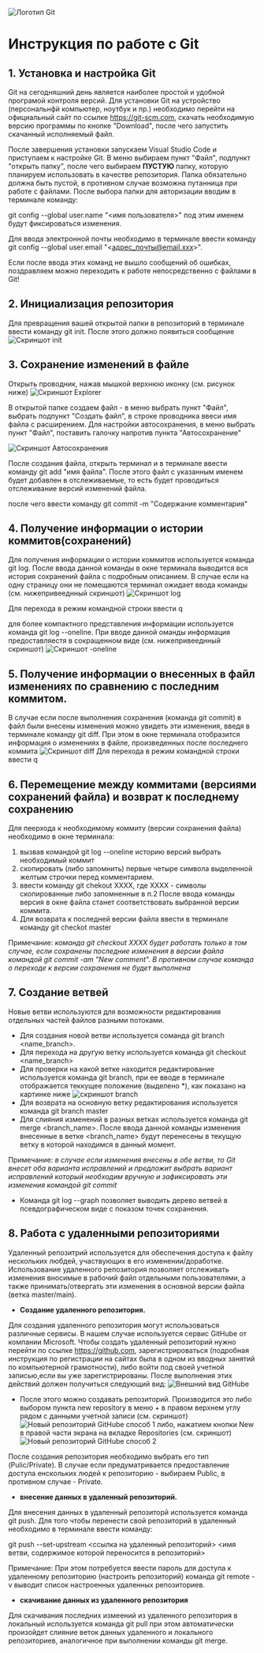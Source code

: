 ![Логотип Git](logo.jpg)
# Инструкция по работе с Git
## 1. Установка и настройка Git
Git на сегодняшний день является наиболее простой и удобной програмой контроля версий. Для установки Git на устройство (персональнфй компьютер, ноутбук и пр.) необходимо перейти на официальный сайт по ссылке <https://git-scm.com>, скачать необходимую версию программы по кнопке "Download", после чего запустить скачанный исполняемый файл. 

После завершения установки запускаем Visual Studio Code и приступаем к настройке Git. В меню выбираем пункт "Файл", подпункт "открыть папку", после чего выбираем **ПУСТУЮ** папку, которую планируем использовать в качестве репозитория. Папка обязательно должна быть пустой, в противном случае возможна путанница при работе с файлами. После выбора папки для авторизации вводим в терминале команду:

git config --global user.name "<имя пользователя>" под этим именем будут фиксироваться изменения.

Для ввода электронной почты необходимо в терминале ввести команду git config --global user.email "<адрес_почты@email.ххх>". 

Если после ввода этих команд не вышло сообщений об ошибках, поздравляем можно переходить к работе непосредственно с файлами в Git!
## 2. Инициализация репозитория
Для превращения вашей открытой папки в репозиторий в терминале ввести команду git init. После этого должно появиться сообщение ![Cкриншот init](init.jpg)
## 3. Сохранение изменений в файле
Открыть проводник, нажав мышкой верхнюю иконку (см. рисунок ниже) ![Скриншот Explorer](Explorer.jpg) 

В открытой папке создаем файл - в меню выбрать пункт "Файл", выбрать подпункт "Создать файл", в строке проводника ввеси имя файла с расширением. Для настройки автосохранения, в меню выбрать пункт "Файл", поставить галочку напротив пункта "Автосохранение" 

![Скриншот Автосохранения](autosave.jpg)

После создания файла, открыть терминал и в терминале ввести команду git add "имя файла". После этого файл с указанным именем будет добавлен в отслеживаемые, то есть будет проводиться отслеживание версий изменений файла. 

после чего ввести команду git commit -m "Содержание комментария"
## 4. Получение информации о истории коммитов(сохранений)
Для получения информации о истории коммитов используется команда git log. После ввода данной команды в окне терминала выводится вся история сохранений файла с подробным описанием. В случае если на одну страницу они не помещаются терминал ожидает ввода команды (см. нижепривееднный скриншот) 
![Скриншот log](log.jpg)

Для перехода в режим командной строки ввести q

для более компактного представления информации используется команда git log --oneline. При вводе данной оманды информация предоставляестя в сокращенном виде (см. нижепривееднный скриншот)
![Скриншот -oneline](log-oneline.jpg)
## 5. Получение информации о внесенных в файл изменениях по сравнению с последним коммитом.
В случае если после выполнения сохранения (команда git commit) в файл были внесены изменения можно увидеть эти изменения, введя в терминале команду git diff. При этом в окне терминала отобразится информация о изменениях  в файле, произведенных после последнего коммита
![Скриншот diff](diff.jpg) 
Для перехода в режим командной строки ввести q
## 6. Перемещение между коммитами (версиями сохранений файла) и возврат к последнему сохранению
Для пеерхода к необходимому коммиту (версии сохранения файла) необходимо в окне терминала:
1. вызвав командой git log --oneline историю версий выбрать необходимый коммит
2. скопировать (либо запомнить) первые четыре символа выделенной желтым строчки перед комментарием.
3. ввести команду git chekout XXXX, где ХХХХ - символы скопированные либо запомненные в п.2
После ввода команды версия в окне файла станет соответствовать выбранной версии коммита.
4. Для возврата к последней версии файла ввести в терминале команду git checkot master

Примечание: *команда git checkout XXXX будет работать только в том случае, если сохранены последние изменения в версии файла командой git commit -am "New comment". В противном случае команда о переходе к версии сохранения не будет выполнена*
## 7. Создание ветвей 
Новые ветви используются для возможности редактирования отдельных частей файлов разными потоками. 
* Для создания новой ветви используется соманда git branch <name_branch>.
* Для перехода на другую ветку используется команда git checkout <name_branch>
* Для проверки на какой ветке находится редактирование используется команда git branch, при ее вводе в терминале отображается теккущее положение (выделено *), как показано на картинке ниже
![скриншот branch](branch.jpg)
* Для возврата на основную ветку редактирования используется команда git branch master
* Для слияния изменений в разных ветках используется команда git merge <branch_name>. После ввода данной команды изменения внесенные в ветке <branch_name> будут перенесены в текущую ветку в которой находимся в данный момент. 

Примечание: *в случае если изменения внесены в обе ветви, то Git внесет оба варианта исправлений и предложит выбрать вариант исправлений который необходим вручную и зафиксировать эти изменения командой git commit*
* Команда git log --graph позволяет выводить дерево ветвей в псевдографическом виде с показом точек сохранения.
## 8. Работа с удаленными репозиториями
Удаленный репозитрий используется для обеспечения доступа к файлу нескольких любдей, участвующих в его изменении/доработке. Использование удаленного репозитория позволяет отслеживать изменения вносимые в рабочий файл отдельными пользователями, а также принимать/отвергать эти изменения в основной версии файла (ветка master/main).
* **Создание удаленного репозитория.**

Для создания удаленного репозитория могут использоваться различные сервисы. В нашем случае используется сервис GitHube от компании Microsoft. Чтобы создать удаленный репозиторий нужно перейти по ссылке <https://github.com>, зарегистрироваться (подробная инструкция по регистрации на сайтах была в одном из вводных занятий по компьютерной грамотности), либо войти под своей учетной записью,если вы уже зарегистрированы. После выполнения этих действий должен получиться следующий вид:
![Внешний вид GitHube](Githube_new_user.jpg)
* После этого можно создавать репозиторий. Производится это либо выбором пункта new repository в меню + в правом верхнем углу рядом с данными учетной записи (см. скриншот)
![Новый репозиторий GitHube способ 1](Githube_new_repo1.jpg)
либо, нажатием кнопки New в правой части экрана на вкладке Repositories (см. скриншот)  
![Новый репозиторий GitHube способ 2](Githube_new_repo2.jpg)

После создания репозитория необходимо выбрать его тип (Pulic/Private). В случае если предуматривается предоставление доступа енскольких людей к репозиторию - выбираем Public, в противном случае - Private.
* **внесение данных в удаленный репозиторий.**

Для внесения данных в удаленный репозиторй используется команда git push. Для того чтобы перенести свой репозиторий в удаленный необходимо в терминале ввести команду:

 git push --set-upstream <ссылка на удаленный репозиторий> <имя ветви, содержимое которой переносится в репозиторий>

Примечание: При этом потребуется ввести пароль для доступа к удаленному репозиторию (настроить репозиторий)
команда git remote -v выводит список настроенных удаленных репозиториев.
* **скачивание данных из удаленного репозитория**

Для скачивания последних измеений из удаленного репозитория в локальный используется команда git pull
при этом автоматически произойдет слияние веток данных  удаленного и локального репозиториев, аналогичное при выполнении команды git merge.
